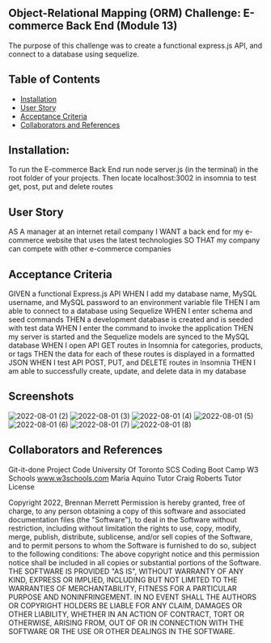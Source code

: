 ## Object-Relational Mapping (ORM) Challenge: E-commerce Back End (Module 13)
The purpose of this challenge was to create a functional express.js API, and connect to a database using sequelize.

## Table of Contents
- [Installation](#Installation)
- [User Story](#UserStory)
- [Acceptance Criteria](#AcceptanceCriteria)
- [Collaborators and References](#CollaboratorsandReferences)

## Installation:
To run the E-commerce Back End run node server.js (in the terminal) in the root folder of your projects.  Then locate localhost:3002 in insomnia to test get, post, put and delete routes

## User Story
AS A manager at an internet retail company
I WANT a back end for my e-commerce website that uses the latest technologies
SO THAT my company can compete with other e-commerce companies

## Acceptance Criteria
GIVEN a functional Express.js API
WHEN I add my database name, MySQL username, and MySQL password to an environment variable file
THEN I am able to connect to a database using Sequelize
WHEN I enter schema and seed commands
THEN a development database is created and is seeded with test data
WHEN I enter the command to invoke the application
THEN my server is started and the Sequelize models are synced to the MySQL database
WHEN I open API GET routes in Insomnia for categories, products, or tags
THEN the data for each of these routes is displayed in a formatted JSON
WHEN I test API POST, PUT, and DELETE routes in Insomnia
THEN I am able to successfully create, update, and delete data in my database

## Screenshots
![2022-08-01 (2)](https://user-images.githubusercontent.com/98754293/182200562-ab099dc9-732a-4379-ad54-5cb6f582e55f.png)
![2022-08-01 (3)](https://user-images.githubusercontent.com/98754293/182200580-c93e2936-03b1-47b8-bd36-c18292300980.png)
![2022-08-01 (4)](https://user-images.githubusercontent.com/98754293/182200589-6a789691-5b4f-4df6-9008-8662abc5633a.png)
![2022-08-01 (5)](https://user-images.githubusercontent.com/98754293/182200600-bbb7cc46-9fbb-46e5-9d8d-66e2561626f3.png)
![2022-08-01 (6)](https://user-images.githubusercontent.com/98754293/182200609-bec6966d-5f70-4db5-887d-4ed2e2560cbd.png)
![2022-08-01 (7)](https://user-images.githubusercontent.com/98754293/182200617-5e089beb-25f2-46bc-83a0-70625fae5e21.png)
![2022-08-01 (8)](https://user-images.githubusercontent.com/98754293/182200628-0e3a4ace-e716-4a8d-ab65-41ddf9031f84.png)



## Collaborators and References
Git-it-done Project Code University Of Toronto SCS Coding Boot Camp
W3 Schools www.w3schools.com
Maria Aquino Tutor
Craig Roberts Tutor
License

Copyright 2022, Brennan Merrett Permission is hereby granted, free of charge, to any person obtaining a copy of this software and associated documentation files (the "Software"), to deal in the Software without restriction, including without limitation the rights to use, copy, modify, merge, publish, distribute, sublicense, and/or sell copies of the Software, and to permit persons to whom the Software is furnished to do so, subject to the following conditions: The above copyright notice and this permission notice shall be included in all copies or substantial portions of the Software. THE SOFTWARE IS PROVIDED "AS IS", WITHOUT WARRANTY OF ANY KIND, EXPRESS OR IMPLIED, INCLUDING BUT NOT LIMITED TO THE WARRANTIES OF MERCHANTABILITY, FITNESS FOR A PARTICULAR PURPOSE AND NONINFRINGEMENT. IN NO EVENT SHALL THE AUTHORS OR COPYRIGHT HOLDERS BE LIABLE FOR ANY CLAIM, DAMAGES OR OTHER LIABILITY, WHETHER IN AN ACTION OF CONTRACT, TORT OR OTHERWISE, ARISING FROM, OUT OF OR IN CONNECTION WITH THE SOFTWARE OR THE USE OR OTHER DEALINGS IN THE SOFTWARE.
